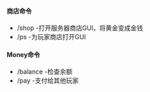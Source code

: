 #### 商店命令
+ /shop -打开服务器商店GUI，将黄金变成金钱
+ /ps -为玩家商店打开GUI

#### Money命令
+ /balance -检查余额
+ /pay -支付给其他玩家